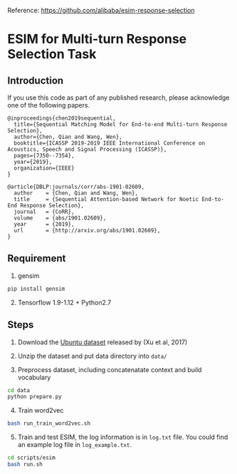 Reference: https://github.com/alibaba/esim-response-selection

# ESIM for Multi-turn Response Selection Task

## Introduction
If you use this code as part of any published research, please acknowledge one of the following papers.

```
@inproceedings{chen2019sequential,
  title={Sequential Matching Model for End-to-end Multi-turn Response Selection},
  author={Chen, Qian and Wang, Wen},
  booktitle={ICASSP 2019-2019 IEEE International Conference on Acoustics, Speech and Signal Processing (ICASSP)},
  pages={7350--7354},
  year={2019},
  organization={IEEE}
}
```

```
@article{DBLP:journals/corr/abs-1901-02609,
  author    = {Chen, Qian and Wang, Wen},
  title     = {Sequential Attention-based Network for Noetic End-to-End Response Selection},
  journal   = {CoRR},
  volume    = {abs/1901.02609},
  year      = {2019},
  url       = {http://arxiv.org/abs/1901.02609},
}
```

## Requirement
1. gensim
```bash
pip install gensim
```

2. Tensorflow 1.9-1.12 + Python2.7

## Steps
1. Download the [Ubuntu dataset](https://www.dropbox.com/s/2fdn26rj6h9bpvl/ubuntu_data.zip?dl=0
) released by (Xu et al, 2017)

2. Unzip the dataset and put data directory into `data/`

3. Preprocess dataset, including concatenatate context and build vocabulary
```bash
cd data
python prepare.py
```

4. Train word2vec
```bash
bash run_train_word2vec.sh
```

5. Train and test ESIM, the log information is in `log.txt` file. You could find an example log file in `log_example.txt`.
```bash
cd scripts/esim
bash run.sh
```
